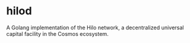 # hilod
A Golang implementation of the Hilo network, a decentralized universal capital facility in the Cosmos ecosystem.
